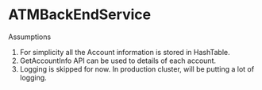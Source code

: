# ATMBackEndService


Assumptions

1. For simplicity all the Account information is stored in HashTable.
2. GetAccountInfo API can be used to details of each account.
3. Logging is skipped for now. In production cluster, will be putting a lot of logging.

